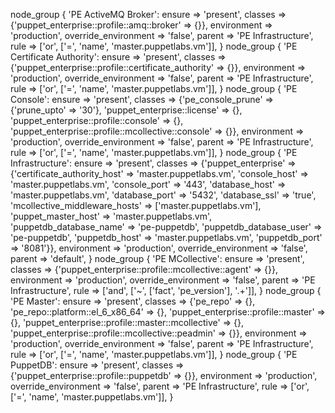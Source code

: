 node_group { 'PE ActiveMQ Broker':
  ensure               => 'present',
  classes              => {'puppet_enterprise::profile::amq::broker' => {}},
  environment          => 'production',
  override_environment => 'false',
  parent               => 'PE Infrastructure',
  rule                 => ['or', ['=', 'name', 'master.puppetlabs.vm']],
}
node_group { 'PE Certificate Authority':
  ensure               => 'present',
  classes              => {'puppet_enterprise::profile::certificate_authority' => {}},
  environment          => 'production',
  override_environment => 'false',
  parent               => 'PE Infrastructure',
  rule                 => ['or', ['=', 'name', 'master.puppetlabs.vm']],
}
node_group { 'PE Console':
  ensure               => 'present',
  classes              => {'pe_console_prune' => {'prune_upto' => '30'}, 'puppet_enterprise::license' => {}, 'puppet_enterprise::profile::console' => {}, 'puppet_enterprise::profile::mcollective::console' => {}},
  environment          => 'production',
  override_environment => 'false',
  parent               => 'PE Infrastructure',
  rule                 => ['or', ['=', 'name', 'master.puppetlabs.vm']],
}
node_group { 'PE Infrastructure':
  ensure               => 'present',
  classes              => {'puppet_enterprise' => {'certificate_authority_host' => 'master.puppetlabs.vm', 'console_host' => 'master.puppetlabs.vm', 'console_port' => '443', 'database_host' => 'master.puppetlabs.vm', 'database_port' => '5432', 'database_ssl' => 'true', 'mcollective_middleware_hosts' => ['master.puppetlabs.vm'], 'puppet_master_host' => 'master.puppetlabs.vm', 'puppetdb_database_name' => 'pe-puppetdb', 'puppetdb_database_user' => 'pe-puppetdb', 'puppetdb_host' => 'master.puppetlabs.vm', 'puppetdb_port' => '8081'}},
  environment          => 'production',
  override_environment => 'false',
  parent               => 'default',
}
node_group { 'PE MCollective':
  ensure               => 'present',
  classes              => {'puppet_enterprise::profile::mcollective::agent' => {}},
  environment          => 'production',
  override_environment => 'false',
  parent               => 'PE Infrastructure',
  rule                 => ['and', ['~', ['fact', 'pe_version'], '.+']],
}
node_group { 'PE Master':
  ensure               => 'present',
  classes              => {'pe_repo' => {}, 'pe_repo::platform::el_6_x86_64' => {}, 'puppet_enterprise::profile::master' => {}, 'puppet_enterprise::profile::master::mcollective' => {}, 'puppet_enterprise::profile::mcollective::peadmin' => {}},
  environment          => 'production',
  override_environment => 'false',
  parent               => 'PE Infrastructure',
  rule                 => ['or', ['=', 'name', 'master.puppetlabs.vm']],
}
node_group { 'PE PuppetDB':
  ensure               => 'present',
  classes              => {'puppet_enterprise::profile::puppetdb' => {}},
  environment          => 'production',
  override_environment => 'false',
  parent               => 'PE Infrastructure',
  rule                 => ['or', ['=', 'name', 'master.puppetlabs.vm']],
}
